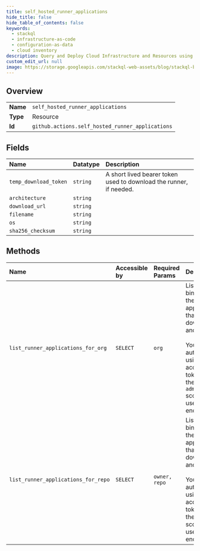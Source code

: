 ```yaml
---
title: self_hosted_runner_applications
hide_title: false
hide_table_of_contents: false
keywords:
  - stackql
  - infrastructure-as-code
  - configuration-as-data
  - cloud inventory
description: Query and Deploy Cloud Infrastructure and Resources using SQL
custom_edit_url: null
image: https://storage.googleapis.com/stackql-web-assets/blog/stackql-blog-post-featured-image.png
---
```

  
    

## Overview
<table><tbody>
<tr><td><b>Name</b></td><td><code>self_hosted_runner_applications</code></td></tr>
<tr><td><b>Type</b></td><td>Resource</td></tr>
<tr><td><b>Id</b></td><td><code>github.actions.self_hosted_runner_applications</code></td></tr>
</tbody></table>

## Fields
| Name | Datatype | Description |
|:-----|:---------|:------------|
| `temp_download_token` | `string` | A short lived bearer token used to download the runner, if needed. |
| `architecture` | `string` |  |
| `download_url` | `string` |  |
| `filename` | `string` |  |
| `os` | `string` |  |
| `sha256_checksum` | `string` |  |
## Methods
| Name | Accessible by | Required Params | Description |
|:-----|:--------------|:----------------|:------------|
| `list_runner_applications_for_org` | `SELECT` | `org` | Lists binaries for the runner application that you can download and run.<br /><br />You must authenticate using an access token with the `admin:org` scope to use this endpoint. |
| `list_runner_applications_for_repo` | `SELECT` | `owner, repo` | Lists binaries for the runner application that you can download and run.<br /><br />You must authenticate using an access token with the `repo` scope to use this endpoint. |
